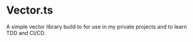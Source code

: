 # Vector.ts

A simple vector library build to for use in my private projects and to learn TDD and CI/CD.